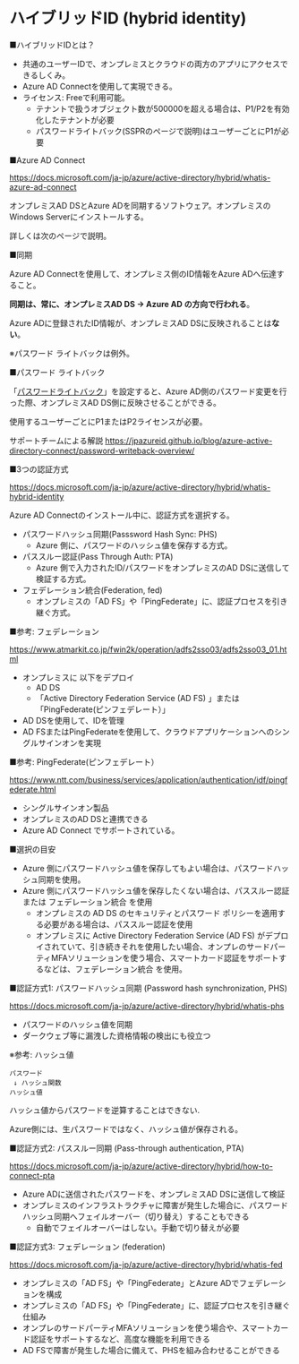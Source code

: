 # ハイブリッドID (hybrid identity)

■ハイブリッドIDとは？

- 共通のユーザーIDで、オンプレミスとクラウドの両方のアプリにアクセスできるしくみ。
- Azure AD Connectを使用して実現できる。
- ライセンス: Freeで利用可能。
  - テナントで扱うオブジェクト数が500000を超える場合は、P1/P2を有効化したテナントが必要
  - パスワードライトバック(SSPRのページで説明)はユーザーごとにP1が必要

■Azure AD Connect

https://docs.microsoft.com/ja-jp/azure/active-directory/hybrid/whatis-azure-ad-connect

オンプレミスAD DSとAzure ADを同期するソフトウェア。オンプレミスのWindows Serverにインストールする。

詳しくは次のページで説明。

■同期

Azure AD Connectを使用して、オンプレミス側のID情報をAzure ADへ伝達すること。

**同期は、常に、オンプレミスAD DS → Azure AD の方向で行われる**。

Azure ADに登録されたID情報が、オンプレミスAD DSに反映されることは**ない**。

※パスワード ライトバックは例外。

■パスワード ライトバック

「[パスワードライトバック](https://docs.microsoft.com/ja-jp/azure/active-directory/authentication/tutorial-enable-sspr-writeback)」を設定すると、Azure AD側のパスワード変更を行った際、オンプレミスAD DS側に反映させることができる。

使用するユーザーごとにP1またはP2ライセンスが必要。

サポートチームによる解説
https://jpazureid.github.io/blog/azure-active-directory-connect/password-writeback-overview/

■3つの認証方式

https://docs.microsoft.com/ja-jp/azure/active-directory/hybrid/whatis-hybrid-identity

Azure AD Connectのインストール中に、認証方式を選択する。

- パスワードハッシュ同期(Passsword Hash Sync: PHS)
  - Azure 側に、パスワードのハッシュ値を保存する方式。
- パススルー認証(Pass Through Auth: PTA)
  - Azure 側で入力されたID/パスワードをオンプレミスのAD DSに送信して検証する方式。
- フェデレーション統合(Federation, fed)
  - オンプレミスの「AD FS」や「PingFederate」に、認証プロセスを引き継ぐ方式。

■参考: フェデレーション

https://www.atmarkit.co.jp/fwin2k/operation/adfs2sso03/adfs2sso03_01.html

- オンプレミスに 以下をデプロイ
  - AD DS
  - 「Active Directory Federation Service (AD FS) 」または 「PingFederate(ピンフェデレート）」
- AD DSを使用して、IDを管理
- AD FSまたはPingFederateを使用して、クラウドアプリケーションへのシングルサインオンを実現


■参考: PingFederate(ピンフェデレート）

https://www.ntt.com/business/services/application/authentication/idf/pingfederate.html

- シングルサインオン製品
- オンプレミスのAD DSと連携できる
- Azure AD Connect でサポートされている。

■選択の目安

- Azure 側にパスワードハッシュ値を保存してもよい場合は、パスワードハッシュ同期を使用。
- Azure 側にパスワードハッシュ値を保存したくない場合は、パススルー認証 または フェデレーション統合 を使用
  - オンプレミスの AD DS のセキュリティとパスワード ポリシーを適用する必要がある場合は、パススルー認証を使用
  - オンプレミスに Active Directory Federation Service (AD FS) がデプロイされていて、引き続きそれを使用したい場合、オンプレのサードパーティMFAソリューションを使う場合、スマートカード認証をサポートするなどは、フェデレーション統合 を使用。

■認証方式1: パスワードハッシュ同期 (Password hash synchronization, PHS)

https://docs.microsoft.com/ja-jp/azure/active-directory/hybrid/whatis-phs

- パスワードのハッシュ値を同期
- ダークウェブ等に漏洩した資格情報の検出にも役立つ

※参考: ハッシュ値

```
パスワード
 ↓ ハッシュ関数
ハッシュ値
```

ハッシュ値からパスワードを逆算することはできない.

Azure側には、生パスワードではなく、ハッシュ値が保存される。

■認証方式2: パススルー同期 (Pass-through authentication, PTA)

https://docs.microsoft.com/ja-jp/azure/active-directory/hybrid/how-to-connect-pta

- Azure ADに送信されたパスワードを、オンプレミスAD DSに送信して検証
- オンプレミスのインフラストラクチャに障害が発生した場合に、パスワード ハッシュ同期へフェイルオーバー（切り替え）することもできる
  - 自動でフェイルオーバーはしない。手動で切り替えが必要

■認証方式3: フェデレーション (federation)

https://docs.microsoft.com/ja-jp/azure/active-directory/hybrid/whatis-fed

- オンプレミスの「AD FS」や「PingFederate」とAzure ADでフェデレーションを構成
- オンプレミスの「AD FS」や「PingFederate」に、認証プロセスを引き継ぐ仕組み
- オンプレのサードパーティMFAソリューションを使う場合や、スマートカード認証をサポートするなど、高度な機能を利用できる
- AD FSで障害が発生した場合に備えて、PHSを組み合わせることができる

